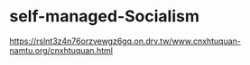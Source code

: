 # self-managed-Socialism
https://rslnt3z4n76orzvewgz6gq.on.drv.tw/www.cnxhtuquan-namtu.org/cnxhtuquan.html
